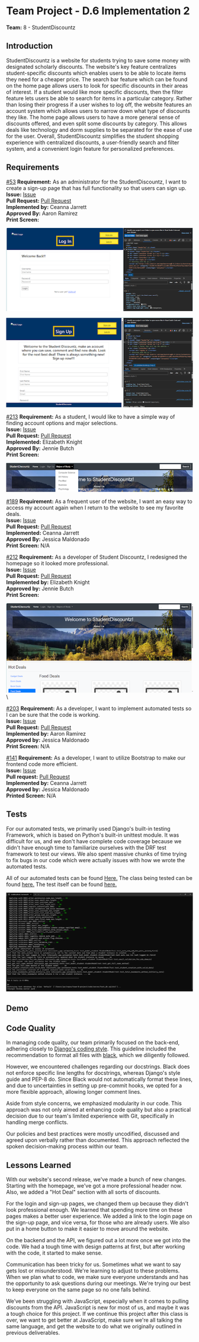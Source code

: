 # Team Project - D.6 Implementation 2

**Team:** 8 - StudentDiscountz

## Introduction
StudentDiscountz is a website for students trying to save some money with designated scholarly discounts. The website's key feature centralizes student-specific discounts which enables users to be able to locate items they need for a cheaper price. The search bar feature which can be found on the home page allows users to look for specific discounts in their areas of interest. If a student would like more specific discounts, then the filter feature lets users be able to search for items in a particular category. Rather than losing their progress if a user wishes to log off, the website features an account system which allows users to narrow down what type of discounts they like. The home page allows users to have a more general sense of discounts offered, and even split some discounts by category. This allows deals like technology and dorm supplies to be separated for the ease of use for the user. Overall, StudentDiscountz simplifies the student shopping experience with centralized discounts, a user-friendly search and filter system, and a convenient login feature for personalized preferences.

## Requirements

<span style="text-decoration:underline;">#53</span>
**Requirement:** As an administrator for the StudentDiscountz, I want to create a sign-up page that has full functionality so that users can sign up.\
**Issue:** [Issue](https://github.com/aaronr7734/team-8-project/issues/53)\
**Pull Request:** [Pull Request](https://github.com/aaronr7734/team-8-project/pull/57)\
**Implemented by:** Ceanna Jarrett\
**Approved By:** Aaron Ramirez\
**Print Screen:**

![Tabs ](./assets/deliverable-06/login_pic.png)

![Tabs ](./assets/deliverable-06/signup_pic.png)

<span style="text-decoration:underline;">#213</span>
**Requirement:**  As a student, I would like to have a simple way of finding account options and major selections.\
**Issue:** [Issue](https://github.com/aaronr7734/team-8-project/issues/213#issue-2000689727)\
**Pull Request:** [Pull Request](https://github.com/aaronr7734/team-8-project/pull/211#issue2000685566)\
**Implemented:** Elizabeth Knight\
**Approved By:** Jennie Butch\
**Print Screen:**

![Tabs](./assets/deliverable-06/navbar.png)

<span style="text-decoration:underline;">#189</span>
**Requirement:** As a frequent user of the website, I want an easy way to access my account again when I return to the website to see my favorite deals.\
**Issue:** [Issue](https://github.com/aaronr7734/team-8-project/issues/186#issue-1998166131)\
**Pull Request:** [Pull Request](https://github.com/aaronr7734/team-8-project/pull/188)\
**Implemented:** Ceanna Jarrett\
**Approved By:** Jessica Maldonado\
**Print Screen:** N/A

<span style="text-decoration:underline;">#212</span>
**Requirement:** As a developer of Student Discountz, I redesigned the homepage so it looked more professional.\
**Issue:** [Issue](https://github.com/aaronr7734/team-8-project/issues/212)\
**Pull Request:** [Pull Request](https://github.com/aaronr7734/team-8-project/pull/211)\
**Implemented by:** Elizabeth Knight\
**Approved by:** Jennie Butch\
**Print Screen:**

![Tabs](./assets/deliverable-06/homepage.png)\

<span style="text-decoration:underline;">#203</span>
**Requirement:** As a developer, I want to implement automated tests so I can be sure that the code is working.\
**Issue:** [Issue](https://github.com/aaronr7734/team-8-project/issues/214)\
**Pull Request:** [Pull Request](https://github.com/aaronr7734/team-8-project/pull/195)\
**Implemented by:** Aaron Ramirez\
**Approved by:** Jessica Maldonado\
**Print Screen:** N/A

<span style="text-decoration:underline;">#141</span>
**Requirement:** As a developer, I want to utilize Bootstrap to make our frontend code more efficient.\
**Issue:** [Issue](https://github.com/aaronr7734/team-8-project/issues/141)\
**Pull request:** [Pull Request](https://github.com/aaronr7734/team-8-project/pull/188)\
**Implemented by:** Ceanna Jarrett\
**Approved by:** Jessica Maldonado\
**Printed Screen:** N/A


## Tests

For our automated tests, we primarily used Django's built-in testing Framework, which is based on Python's built-in unittest module. It was difficult for us, and we don't have complete code coverage because we didn't have enough time to familiarize ourselves with the DRF test framework to test our views.  We also spent massive chunks of time trying to fix bugs in our code which were actually issues with how we wrote the automated tests.

All of our automated tests can be found [Here.](https://github.com/aaronr7734/team-8-project/tree/main/code/server/discountz_app/automated_tests)
The class being tested can be found [here.](https://github.com/aaronr7734/team-8-project/blob/main/code/server/discountz_app/models.py#L41)
The test itself can be found [here.](https://github.com/aaronr7734/team-8-project/blob/main/code/server/discountz_app/automated_tests/test_model_student.py)

![A terminal window displaying the results of Django database migrations and unit tests for a project. Migrations are marked as 'OK', and test results show 'ok' for six tests, indicating they've passed. The summary line states 'Ran 6 tests in 0.004s', and the last lines indicate the test database has been destroyed.](./assets/deliverable-06/automated_test.png)

## Demo

## Code Quality

In managing code quality, our team primarily focused on the back-end, adhering closely to [Django's coding style](https://docs.djangoproject.com/en/dev/internals/contributing/writing-code/coding-style/). This guideline included the recommendation to format all files with [black](https://pypi.org/project/black/), which we diligently followed.

However, we encountered challenges regarding our docstrings. Black does not enforce specific line lengths for docstrings, whereas Django's style guide and PEP-8 do. Since Black would not automatically format these lines, and due to uncertainties in setting up pre-commit hooks, we opted for a more flexible approach, allowing longer comment lines.

Aside from style concerns, we emphasized modularity in our code. This approach was not only aimed at enhancing code quality but also a practical decision due to our team's limited experience with Git, specifically in handling merge conflicts.

Our policies and best practices were mostly uncodified, discussed and agreed upon verbally rather than documented. This approach reflected the spoken decision-making process within our team.

## Lessons Learned
With our website's second release, we've made a bunch of new changes. Starting with the homepage, we've got a more professional header now. Also, we added a "Hot Deal" section with all sorts of discounts.

For the login and sign-up pages, we changed them up because they didn't look professional enough. We learned that spending more time on these pages makes a better user experience. We added a link to the login page on the sign-up page, and vice versa, for those who are already users. We also put in a home button to make it easier to move around the website.

On the backend and the API, we figured out a lot more once we got into the code. We had a tough time with design patterns at first, but after working with the code, it started to make sense.

Communication has been tricky for us. Sometimes what we want to say gets lost or misunderstood. We're learning to adjust to these problems. When we plan what to code, we make sure everyone understands and has the opportunity to ask questions during our meetings. We're trying our best to keep everyone on the same page so no one falls behind.

We’ve been struggling with JavaScript, especially when it comes to pulling discounts from the API. JavaScript is new for most of us, and maybe it was a tough choice for this project.  If we continue this project after this class is over, we want to get better at JavaScript, make sure we're all talking the same language, and get the website to do what we originally outlined in previous deliverables.

